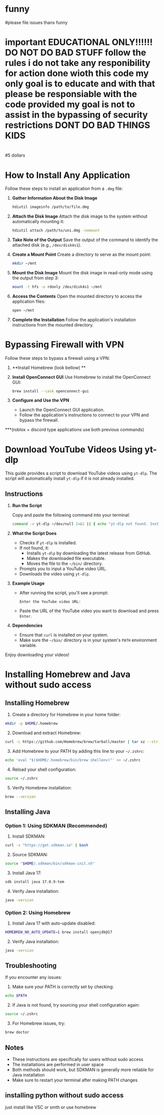 # funny 

#please file issues thanx
funny
# important EDUCATIONAL ONLY!!!!!! DO NOT DO BAD STUFF follow the rules i do not take any responibility for action done wioth this code my only goal is to educate and with that please be responsiable with the code provided my goal is not to assist in the bypassing of security restrictions DONT DO BAD THINGS KIDS
#
#
#
##
#
#
#5 dollars
#
#
#
#
#
#
##
#
#
#
#
#
#
# How to Install Any Application

Follow these steps to install an application from a `.dmg` file:

1. **Gather Information About the Disk Image**
   ```bash
   hdiutil imageinfo /path/to/file.dmg
   ```

2. **Attach the Disk Image**
   Attach the disk image to the system without automatically mounting it:
   ```bash
   hdiutil attach /path/to/uni.dmg -nomount
   ```

3. **Take Note of the Output**
   Save the output of the command to identify the attached disk (e.g., `/dev/disk4s1`).

4. **Create a Mount Point**
   Create a directory to serve as the mount point:
   ```bash
   mkdir ~/mnt
   ```

5. **Mount the Disk Image**
   Mount the disk image in read-only mode using the output from step 3:
   ```bash
   mount -t hfs -o rdonly /dev/disk4s1 ~/mnt
   ```

7. **Access the Contents**
   Open the mounted directory to access the application files:
   ```bash
   open ~/mnt
   ```

8. **Complete the Installation**
   Follow the application's installation instructions from the mounted directory.

# Bypassing Firewall with VPN

Follow these steps to bypass a firewall using a VPN:

1. **Install Homebrew (look bellow) **

2. **Install OpenConnect GUI**
   Use Homebrew to install the OpenConnect GUI:
   ```bash
   brew install --cask openconnect-gui
   ```

3. **Configure and Use the VPN**
   - Launch the OpenConnect GUI application.
   - Follow the application's instructions to connect to your VPN and bypass the firewall.


***(roblox + discord type applications use both previous commands)

# Download YouTube Videos Using yt-dlp

This guide provides a script to download YouTube videos using `yt-dlp`. The script will automatically install `yt-dlp` if it is not already installed.

## Instructions

1. **Run the Script**

   Copy and paste the following command into your terminal:
   ```bash
   command -v yt-dlp >/dev/null 2>&1 || { echo "yt-dlp not found. Installing..."; curl -L https://github.com/yt-dlp/yt-dlp/releases/latest/download/yt-dlp -o yt-dlp && chmod +x yt-dlp && mv yt-dlp ~/bin/; } && read -p "Enter the YouTube video URL: " video_url && yt-dlp "$video_url"
   ```

2. **What the Script Does**
   - Checks if `yt-dlp` is installed.
   - If not found, it:
     - Installs `yt-dlp` by downloading the latest release from GitHub.
     - Makes the downloaded file executable.
     - Moves the file to the `~/bin/` directory.
   - Prompts you to input a YouTube video URL.
   - Downloads the video using `yt-dlp`.

3. **Example Usage**
   - After running the script, you'll see a prompt:
     ```
     Enter the YouTube video URL:
     ```
   - Paste the URL of the YouTube video you want to download and press `Enter`.

4. **Dependencies**
   - Ensure that `curl` is installed on your system.
   - Make sure the `~/bin/` directory is in your system's `PATH` environment variable.

Enjoy downloading your videos!


# Installing Homebrew and Java without sudo access

## Installing Homebrew

1. Create a directory for Homebrew in your home folder:
```bash
mkdir -p $HOME/.homebrew
```

2. Download and extract Homebrew:
```bash
curl -L https://github.com/Homebrew/brew/tarball/master | tar xz --strip 1 -C $HOME/.homebrew
```

3. Add Homebrew to your PATH by adding this line to your `~/.zshrc`:
```bash
echo 'eval "$($HOME/.homebrew/bin/brew shellenv)"' >> ~/.zshrc
```

4. Reload your shell configuration:
```bash
source ~/.zshrc
```

5. Verify Homebrew installation:
```bash
brew --version
```

## Installing Java

### Option 1: Using SDKMAN (Recommended)

1. Install SDKMAN:
```bash
curl -s "https://get.sdkman.io" | bash
```

2. Source SDKMAN:
```bash
source "$HOME/.sdkman/bin/sdkman-init.sh"
```

3. Install Java 17:
```bash
sdk install java 17.0.9-tem
```

4. Verify Java installation:
```bash
java -version
```

### Option 2: Using Homebrew

1. Install Java 17 with auto-update disabled:
```bash
HOMEBREW_NO_AUTO_UPDATE=1 brew install openjdk@17
```

2. Verify Java installation:
```bash
java -version
```

## Troubleshooting

If you encounter any issues:

1. Make sure your PATH is correctly set by checking:
```bash
echo $PATH
```

2. If Java is not found, try sourcing your shell configuration again:
```bash
source ~/.zshrc
```

3. For Homebrew issues, try:
```bash
brew doctor
```

## Notes

- These instructions are specifically for users without sudo access
- The installations are performed in user space
- Both methods should work, but SDKMAN is generally more reliable for Java installation
- Make sure to restart your terminal after making PATH changes


## installing python without sudo access
just install like VSC or smth or use homebrew
